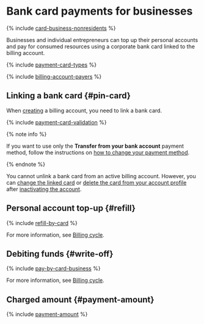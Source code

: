 # Bank card payments for businesses

{% include [card-business-nonresidents](../../_includes/billing/card-business-nonresidents.md) %}

Businesses and individual entrepreneurs can top up their personal accounts and pay for consumed resources using a corporate bank card linked to the billing account.

{% include [payment-card-types](../../_includes/billing/payment-card-types.md) %}

{% include [billing-account-payers](../../billing/_includes/billing-account-payers.md) %}

## Linking a bank card {#pin-card}

When [creating](../quickstart/index.md) a billing account, you need to link a bank card.

{% include [payment-card-validation](../_includes/payment-card-validation.md) %}

{% note info %}

If you want to use only the **Transfer from your bank account** payment method, follow the instructions on [how to change your payment method](../operations/change-payment-method.md).

{% endnote %}


You cannot unlink a bank card from an active billing account. However, you can [change the linked card](../operations/pin-card.md#change_card) or [delete the card from your account profile](../operations/pin-card.md#remove-card) after [inactivating the account](../operations/delete-account.md).

## Personal account top-up {#refill}

{% include [refill-by-card](../_includes/refill-by-card.md) %}

For more information, see [Billing cycle](billing-cycle-individual.md).


## Debiting funds {#write-off}

{% include [pay-by-card-business](../_includes/pay-by-card-business.md) %}




For more information, see [Billing cycle](billing-cycle-business.md).


## Charged amount {#payment-amount}

{% include [payment-amount](../_includes/payment-amount.md) %}
